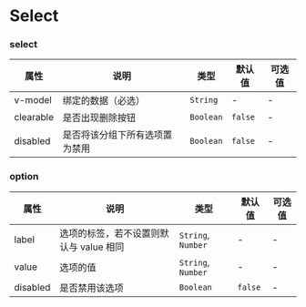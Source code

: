 # Select

<template>
    <coding
        title="基础"
        content="简单的select"
        :code="data"
    >
        <y-select v-model="a">
            <y-option value="1" label="a"></y-option>
            <y-option value="2" label="b"></y-option>
            <y-option value="3" label="c"></y-option>
        </y-select>
    </coding>
    <coding
        title="清除选项"
        content="在y-select中，设定clearable值，即可显示清除按钮"
        :code="data1"
    >
        <y-select v-model="b" clearable>
            <y-option value="1" label="a"></y-option>
            <y-option value="2" label="b"></y-option>
            <y-option value="3" label="c"></y-option>
        </y-select>
    </coding>
    <coding
        title="禁用选项"
        content="在y-option中，设定disabled值，即可禁用改选项"
        :code="data2"
    >
        <y-select v-model="c">
            <y-option value="1" label="a" disabled></y-option>
            <y-option value="2" label="b"></y-option>
            <y-option value="3" label="c"></y-option>
        </y-select>
    </coding>
    <coding
        title="禁用select"
        content="在y-select中，设定disabled值，即可禁用改选项"
        :code="data2"
    >
        <y-select v-model="c" disabled>
            <y-option value="1" label="a" disabled></y-option>
            <y-option value="2" label="b"></y-option>
            <y-option value="3" label="c"></y-option>
        </y-select>
    </coding>
</template>
<script>
export default {
    data(){
        return {
            a:"",
            b:"",
            c:"",
data:
`<y-select v-model="value">
    <y-option value="1" label="a"></y-option>
    <y-option value="2" label="b"></y-option>
    <y-option value="3" label="c"></y-option>
</y-select>`,
data1:
`<y-select v-model="value"  clearable>
    <y-option value="a" label="a"></y-option>
    <y-option value="b" label="b"></y-option>
    <y-option value="c" label="c"></y-option>
</y-select>`,
data2:
`<y-select v-model="value" disabled>
    <y-option value="a" label="a" disabled></y-option>
    <y-option value="b" label="b"></y-option>
    <y-option value="c" label="c"></y-option>
</y-select>`
        }
    }
}
</script>

### select

|    属性   |              说明              |    类型   | 默认值  | 可选值 |
| --------- | ------------------------------ | --------- | ------- | ------ |
| v-model   | 绑定的数据（必选）             | `String`  | -       | -      |
| clearable | 是否出现删除按钮               | `Boolean` | `false` | -      |
| disabled  | 是否将该分组下所有选项置为禁用 | `Boolean` | `false` | -      |

### option

|   属性   |                   说明                  |        类型        | 默认值  | 可选值 |
| -------- | --------------------------------------- | ------------------ | ------- | ------ |
| label    | 选项的标签，若不设置则默认与 value 相同 | `String`, `Number` | -       | -      |
| value    | 选项的值                                | `String`, `Number` | -       | -      |
| disabled | 是否禁用该选项                          | `Boolean`          | `false` | -      |